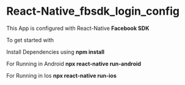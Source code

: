# React-Native_fbsdk_login_config
This App is configured with React-Native **Facebook SDK**

To get started with

Install Dependencies using **npm install**

For Running in Android **npx react-native run-android**

For Running in Ios **npx react-native run-ios**
